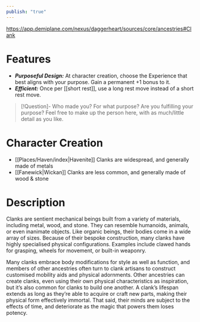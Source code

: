 ```yaml
---
publish: "true"
---
```

https://app.demiplane.com/nexus/daggerheart/sources/core/ancestries#Clank
# Features
* ***Purposeful Design:*** At character creation, choose the Experience that best aligns with your purpose. Gain a permanent +1 bonus to it.
* ***Efficient:*** Once per [[short rest]], use a long rest move instead of a short rest move. 

> [!Question]- Who made you? For what purpose? Are you fulfilling your purpose?
> Feel free to make up the person here, with as much/little detail as you like.
# Character Creation
- [[Places/Haven/index|Havenite]] Clanks are widespread, and generally made of metals
- [[Fanewick|Wickan]] Clanks are less common, and generally made of wood & stone
# Description
Clanks are sentient mechanical beings built from a variety of materials, including metal, wood, and stone. They can resemble humanoids, animals, or even inanimate objects. Like organic beings, their bodies come in a wide array of sizes. Because of their bespoke construction, many clanks have highly specialised physical configurations. Examples include clawed hands for grasping, wheels for movement, or built-in weaponry.

Many clanks embrace body modifications for style as well as function, and members of other ancestries often turn to clank artisans to construct customised mobility aids and physical adornments. Other ancestries can create clanks, even using their own physical characteristics as inspiration, but it’s also common for clanks to build one another. A clank’s lifespan extends as long as they’re able to acquire or craft new parts, making their physical form effectively immortal. That said, their minds are subject to the effects of time, and deteriorate as the magic that powers them loses potency.

